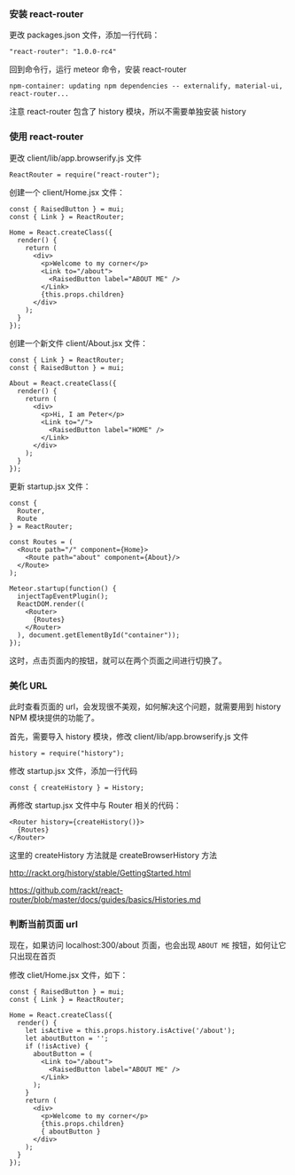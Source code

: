 ### 安装 react-router

更改 packages.json 文件，添加一行代码：

```
"react-router": "1.0.0-rc4"
```

回到命令行，运行 meteor 命令，安装 react-router

```
npm-container: updating npm dependencies -- externalify, material-ui, react-router...
```

注意 react-router 包含了 history 模块，所以不需要单独安装 history

### 使用 react-router

更改 client/lib/app.browserify.js 文件

```
ReactRouter = require("react-router");
```

创建一个 client/Home.jsx 文件：

```
const { RaisedButton } = mui;
const { Link } = ReactRouter;

Home = React.createClass({
  render() {
    return (
      <div>
        <p>Welcome to my corner</p>
        <Link to="/about">
          <RaisedButton label="ABOUT ME" />
        </Link>
        {this.props.children}
      </div>
    );
  }
});
```

创建一个新文件 client/About.jsx 文件：

```
const { Link } = ReactRouter;
const { RaisedButton } = mui;

About = React.createClass({
  render() {
    return (
      <div>
        <p>Hi, I am Peter</p>
        <Link to="/">
          <RaisedButton label="HOME" />
        </Link>
      </div>
    );
  }
});
```

更新 startup.jsx 文件：

```
const {
  Router,
  Route
} = ReactRouter;

const Routes = (
  <Route path="/" component={Home}>
    <Route path="about" component={About}/>
  </Route>
);

Meteor.startup(function() {
  injectTapEventPlugin();
  ReactDOM.render((
    <Router>
      {Routes}
    </Router>
  ), document.getElementById("container"));
});
```

这时，点击页面内的按钮，就可以在两个页面之间进行切换了。

### 美化 URL
此时查看页面的 url，会发现很不美观，如何解决这个问题，就需要用到 history NPM 模块提供的功能了。

首先，需要导入 history 模块，修改 client/lib/app.browserify.js 文件

```
history = require("history");
```

修改 startup.jsx 文件，添加一行代码

```
const { createHistory } = History;

```

再修改 startup.jsx 文件中与 Router 相关的代码：

```
<Router history={createHistory()}>
  {Routes}
</Router>
```

这里的 createHistory 方法就是 createBrowserHistory 方法

http://rackt.org/history/stable/GettingStarted.html

https://github.com/rackt/react-router/blob/master/docs/guides/basics/Histories.md

### 判断当前页面 url

现在，如果访问 localhost:300/about 页面，也会出现 `ABOUT ME` 按钮，如何让它只出现在首页

修改 cliet/Home.jsx 文件，如下：

```
const { RaisedButton } = mui;
const { Link } = ReactRouter;

Home = React.createClass({
  render() {
    let isActive = this.props.history.isActive('/about');
    let aboutButton = '';
    if (!isActive) {
      aboutButton = (
        <Link to="/about">
          <RaisedButton label="ABOUT ME" />
        </Link>
      );
    }
    return (
      <div>
        <p>Welcome to my corner</p>
        {this.props.children}
        { aboutButton }
      </div>
    );
  }
});
```
